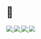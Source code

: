 <h1>🔗</h1>
<div>
  <a href="https://baghakdorung.itch.io/" target="_blank">    
    <img src="https://img.shields.io/badge/ITCH.IO-FA5C5C?style=for-the-badge&logo=itchdotio&logoColor=white"/>
  </a>
  <a href="https://baghakdorung.tistory.com/" target="_blank">    
    <img src="https://img.shields.io/badge/TISTORY-FF5A4A?style=for-the-badge&logo=tistory&logoColor=white"/>
  </a>
  <a href="https://discord.com/users/499043186078122004" target="_blank">
    <img src="https://img.shields.io/badge/DISCORD-5865F2?style=for-the-badge&logo=discord&logoColor=white"/>
  </a>
  <a href="mailto:yhak0205@gmail.com">    
    <img src="https://img.shields.io/badge/GMAIL-EA4335?style=for-the-badge&logo=gmail&logoColor=white"/>
  </a>
</div>
